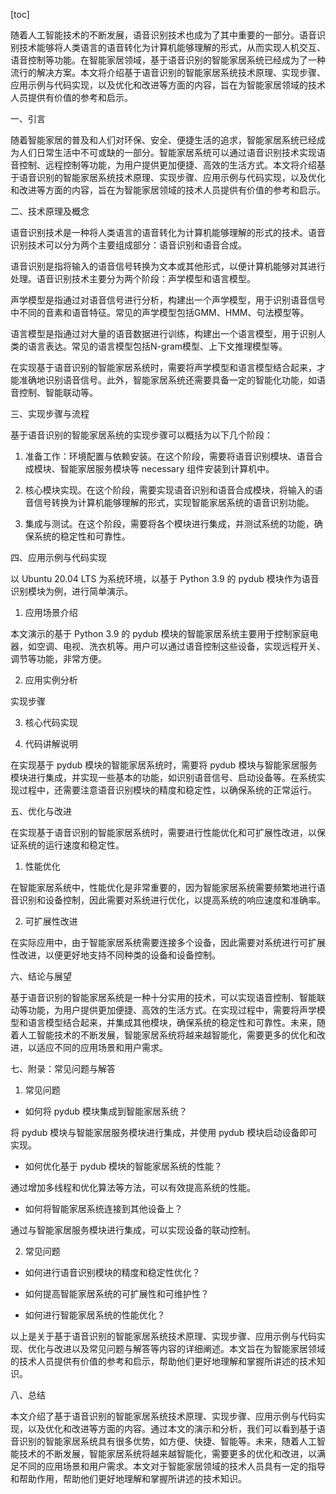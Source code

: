 
[toc]                    
                
                
随着人工智能技术的不断发展，语音识别技术也成为了其中重要的一部分。语音识别技术能够将人类语言的语音转化为计算机能够理解的形式，从而实现人机交互、语音控制等功能。在智能家居领域，基于语音识别的智能家居系统已经成为了一种流行的解决方案。本文将介绍基于语音识别的智能家居系统技术原理、实现步骤、应用示例与代码实现，以及优化和改进等方面的内容，旨在为智能家居领域的技术人员提供有价值的参考和启示。

一、引言

随着智能家居的普及和人们对环保、安全、便捷生活的追求，智能家居系统已经成为人们日常生活中不可或缺的一部分。智能家居系统可以通过语音识别技术实现语音控制、远程控制等功能，为用户提供更加便捷、高效的生活方式。本文将介绍基于语音识别的智能家居系统技术原理、实现步骤、应用示例与代码实现，以及优化和改进等方面的内容，旨在为智能家居领域的技术人员提供有价值的参考和启示。

二、技术原理及概念

语音识别技术是一种将人类语言的语音转化为计算机能够理解的形式的技术。语音识别技术可以分为两个主要组成部分：语音识别和语音合成。

语音识别是指将输入的语音信号转换为文本或其他形式，以便计算机能够对其进行处理。语音识别技术主要分为两个阶段：声学模型和语言模型。

声学模型是指通过对语音信号进行分析，构建出一个声学模型，用于识别语音信号中不同的音素和语音特征。常见的声学模型包括GMM、HMM、句法模型等。

语言模型是指通过对大量的语音数据进行训练，构建出一个语言模型，用于识别人类的语言表达。常见的语言模型包括N-gram模型、上下文推理模型等。

在实现基于语音识别的智能家居系统时，需要将声学模型和语言模型结合起来，才能准确地识别语音信号。此外，智能家居系统还需要具备一定的智能化功能，如语音控制、智能联动等。

三、实现步骤与流程

基于语音识别的智能家居系统的实现步骤可以概括为以下几个阶段：

1. 准备工作：环境配置与依赖安装。在这个阶段，需要将语音识别模块、语音合成模块、智能家居服务模块等 necessary 组件安装到计算机中。

2. 核心模块实现。在这个阶段，需要实现语音识别和语音合成模块，将输入的语音信号转换为计算机能够理解的形式，实现智能家居系统的语音识别功能。

3. 集成与测试。在这个阶段，需要将各个模块进行集成，并测试系统的功能，确保系统的稳定性和可靠性。

四、应用示例与代码实现

以 Ubuntu 20.04 LTS 为系统环境，以基于 Python 3.9 的 pydub 模块作为语音识别模块为例，进行简单演示。

1. 应用场景介绍

本文演示的基于 Python 3.9 的 pydub 模块的智能家居系统主要用于控制家庭电器，如空调、电视、洗衣机等。用户可以通过语音控制这些设备，实现远程开关、调节等功能，非常方便。

2. 应用实例分析

实现步骤

3. 核心代码实现

4. 代码讲解说明

在实现基于 pydub 模块的智能家居系统时，需要将 pydub 模块与智能家居服务模块进行集成，并实现一些基本的功能，如识别语音信号、启动设备等。在系统实现过程中，还需要注意语音识别模块的精度和稳定性，以确保系统的正常运行。

五、优化与改进

在实现基于语音识别的智能家居系统时，需要进行性能优化和可扩展性改进，以保证系统的运行速度和稳定性。

1. 性能优化

在智能家居系统中，性能优化是非常重要的，因为智能家居系统需要频繁地进行语音识别和设备控制，因此需要对系统进行优化，以提高系统的响应速度和准确率。

2. 可扩展性改进

在实际应用中，由于智能家居系统需要连接多个设备，因此需要对系统进行可扩展性改进，以便更好地支持不同种类的设备和设备控制。

六、结论与展望

基于语音识别的智能家居系统是一种十分实用的技术，可以实现语音控制、智能联动等功能，为用户提供更加便捷、高效的生活方式。在实现过程中，需要将声学模型和语言模型结合起来，并集成其他模块，确保系统的稳定性和可靠性。未来，随着人工智能技术的不断发展，智能家居系统将越来越智能化，需要更多的优化和改进，以适应不同的应用场景和用户需求。

七、附录：常见问题与解答

1. 常见问题

- 如何将 pydub 模块集成到智能家居系统？

将 pydub 模块与智能家居服务模块进行集成，并使用 pydub 模块启动设备即可实现。

- 如何优化基于 pydub 模块的智能家居系统的性能？

通过增加多线程和优化算法等方法，可以有效提高系统的性能。

- 如何将智能家居系统连接到其他设备上？

通过与智能家居服务模块进行集成，可以实现设备的联动控制。

2. 常见问题

- 如何进行语音识别模块的精度和稳定性优化？

- 如何提高智能家居系统的可扩展性和可维护性？

- 如何进行智能家居系统的性能优化？



以上是关于基于语音识别的智能家居系统技术原理、实现步骤、应用示例与代码实现、优化与改进以及常见问题与解答等内容的详细阐述。本文旨在为智能家居领域的技术人员提供有价值的参考和启示，帮助他们更好地理解和掌握所讲述的技术知识。

八、总结

本文介绍了基于语音识别的智能家居系统技术原理、实现步骤、应用示例与代码实现，以及优化和改进等方面的内容。通过本文的演示和分析，我们可以看到基于语音识别的智能家居系统具有很多优势，如方便、快捷、智能等。未来，随着人工智能技术的不断发展，智能家居系统将越来越智能化，需要更多的优化和改进，以满足不同的应用场景和用户需求。本文对于智能家居领域的技术人员具有一定的指导和帮助作用，帮助他们更好地理解和掌握所讲述的技术知识。

